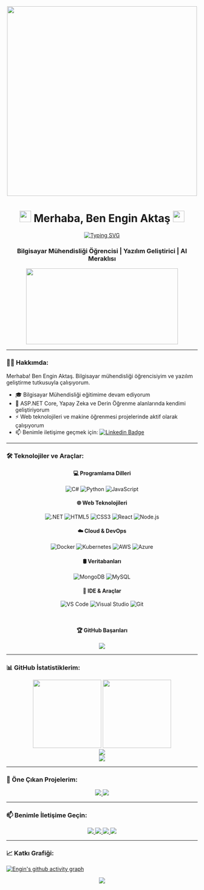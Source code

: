 <div align="center">
  <img src="https://raw.githubusercontent.com/gist/patevs/b007a0e98fb216438d4cbf559fac4166/raw/88f20c9d749d756be63f22b09f3c4ac570bc5101/programming.gif" width="500"/>
</div>

<h1 align="center">
  <img src="https://media.giphy.com/media/hvRJCLFzcasrR4ia7z/giphy.gif" width="30px"/>
  Merhaba, Ben Engin Aktaş
  <img src="https://media.giphy.com/media/hvRJCLFzcasrR4ia7z/giphy.gif" width="30px"/>
</h1>

<p align="center">
  <a href="https://git.io/typing-svg">
    <img src="https://readme-typing-svg.herokuapp.com?font=Fira+Code&pause=1000&color=2C9DF7&center=true&vCenter=true&width=435&lines=Bilgisayar+M%C3%BChendisli%C4%9Fi+%C3%96%C4%9Frencisi;Yaz%C4%B1l%C4%B1m+Geli%C5%9Ftirici;AI+Merakl%C4%B1s%C4%B1" alt="Typing SVG" />
  </a>
</p>

<h3 align="center">
  Bilgisayar Mühendisliği Öğrencisi | Yazılım Geliştirici | AI Meraklısı
</h3>

<div align="center">
  <img src="https://komarev.com/ghpvc/?username=enginakts&style=flat-square&color=blue" alt=""/>
</div>

<div align="center">
  <img src="https://media.giphy.com/media/dWesBcTLavkZuG35MI/giphy.gif" width="400" height="200"/>
</div>

---

### 👨‍💻 Hakkımda:

Merhaba! Ben Engin Aktaş. Bilgisayar mühendisliği öğrencisiyim ve yazılım geliştirme tutkusuyla çalışıyorum.

- 🎓 Bilgisayar Mühendisliği eğitimime devam ediyorum
- 🌱 ASP.NET Core, Yapay Zeka ve Derin Öğrenme alanlarında kendimi geliştiriyorum
- ⚡ Web teknolojileri ve makine öğrenmesi projelerinde aktif olarak çalışıyorum
- 📫 Benimle iletişime geçmek için: [![Linkedin Badge](https://img.shields.io/badge/-EnginAktaş-blue?style=flat&logo=Linkedin&logoColor=white)](https://www.linkedin.com/in/enginakt-s/)

---

### 🛠️ Teknolojiler ve Araçlar:

<div align="center">
  
  #### 💻 Programlama Dilleri
  ![C#](https://img.shields.io/badge/C%23-239120?style=for-the-badge&logo=c-sharp&logoColor=white)
  ![Python](https://img.shields.io/badge/Python-3776AB?style=for-the-badge&logo=python&logoColor=white)
  ![JavaScript](https://img.shields.io/badge/JavaScript-F7DF1E?style=for-the-badge&logo=javascript&logoColor=black)
  
  #### 🌐 Web Teknolojileri
  ![.NET](https://img.shields.io/badge/.NET-512BD4?style=for-the-badge&logo=dotnet&logoColor=white)
  ![HTML5](https://img.shields.io/badge/HTML5-E34F26?style=for-the-badge&logo=html5&logoColor=white)
  ![CSS3](https://img.shields.io/badge/CSS3-1572B6?style=for-the-badge&logo=css3&logoColor=white)
  ![React](https://img.shields.io/badge/React-20232A?style=for-the-badge&logo=react&logoColor=61DAFB)
  ![Node.js](https://img.shields.io/badge/Node.js-339933?style=for-the-badge&logo=nodedotjs&logoColor=white)
  
  #### ☁️ Cloud & DevOps
  ![Docker](https://img.shields.io/badge/Docker-2496ED?style=for-the-badge&logo=docker&logoColor=white)
  ![Kubernetes](https://img.shields.io/badge/Kubernetes-326CE5?style=for-the-badge&logo=kubernetes&logoColor=white)
  ![AWS](https://img.shields.io/badge/AWS-232F3E?style=for-the-badge&logo=amazon-aws&logoColor=white)
  ![Azure](https://img.shields.io/badge/Azure-0089D6?style=for-the-badge&logo=microsoft-azure&logoColor=white)
  
  #### 🛢️ Veritabanları
  ![MongoDB](https://img.shields.io/badge/MongoDB-4EA94B?style=for-the-badge&logo=mongodb&logoColor=white)
  ![MySQL](https://img.shields.io/badge/MySQL-005C84?style=for-the-badge&logo=mysql&logoColor=white)
  
  #### 🔧 IDE & Araçlar
  ![VS Code](https://img.shields.io/badge/VS_Code-0078D4?style=for-the-badge&logo=visual%20studio%20code&logoColor=white)
  ![Visual Studio](https://img.shields.io/badge/Visual_Studio-5C2D91?style=for-the-badge&logo=visual%20studio&logoColor=white)
  ![Git](https://img.shields.io/badge/Git-F05032?style=for-the-badge&logo=git&logoColor=white)

  <br>
  
  #### 🏆 GitHub Başarıları
  <img src="https://github-profile-trophy.vercel.app/?username=enginakts&theme=nord&column=7&no-frame=true&no-bg=true" />
</div>

---

### 📊 GitHub İstatistiklerim:

<div align="center">
  <img height="180em" src="https://github-readme-stats-eight-theta.vercel.app/api?username=enginakts&show_icons=true&theme=algolia&include_all_commits=true&count_private=true"/>
  <img height="180em" src="https://github-readme-stats-eight-theta.vercel.app/api/top-langs/?username=enginakts&layout=compact&langs_count=8&theme=algolia"/>
</div>

<div align="center">
  <img src="https://github-readme-streak-stats.herokuapp.com/?user=enginakts&theme=algolia&hide_border=false" />
</div>

<div align="center">
  <img src="https://github-profile-summary-cards.vercel.app/api/cards/profile-details?username=enginakts&theme=github_dark" />
</div>

---

### 🚀 Öne Çıkan Projelerim:

<div align="center">
  <a href="https://github.com/enginakts/project-1">
    <img src="https://github-readme-stats.vercel.app/api/pin/?username=enginakts&repo=project-1&theme=tokyonight&hide_border=true" />
  </a>
  <a href="https://github.com/enginakts/project-2">
    <img src="https://github-readme-stats.vercel.app/api/pin/?username=enginakts&repo=project-2&theme=tokyonight&hide_border=true" />
  </a>
</div>

---

### 📫 Benimle İletişime Geçin:

<div align="center">
  <a href="https://www.linkedin.com/in/enginakt-s" target="_blank">
    <img src="https://img.shields.io/badge/LinkedIn-0077B5?style=for-the-badge&logo=linkedin&logoColor=white" target="_blank">
  </a>
  <a href="mailto:enginakt21@gmail.com">
    <img src="https://img.shields.io/badge/Gmail-D14836?style=for-the-badge&logo=gmail&logoColor=white">
  </a>
  <a href="https://twitter.com/enginakts" target="_blank">
    <img src="https://img.shields.io/badge/Twitter-1DA1F2?style=for-the-badge&logo=twitter&logoColor=white" target="_blank">
  </a>
  <a href="https://medium.com/@enginakts" target="_blank">
    <img src="https://img.shields.io/badge/Medium-12100E?style=for-the-badge&logo=medium&logoColor=white" target="_blank">
  </a>
</div>

---

### 📈 Katkı Grafiği:

[![Engin's github activity graph](https://github-readme-activity-graph.vercel.app/graph?username=enginakts&theme=react-dark&hide_border=true&area=true)](https://github.com/ashutosh00710/github-readme-activity-graph)

<div align="center">
  <img src="https://profile-counter.glitch.me/enginakts/count.svg"/>
</div>
